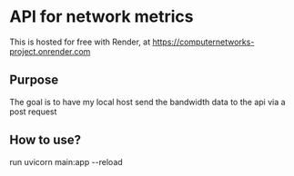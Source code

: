 
# API for network metrics

This is hosted for free with Render, at https://computernetworks-project.onrender.com

## Purpose
The goal is to have my local host send the bandwidth data to the api via a post request

## How to use?

run uvicorn main:app --reload

